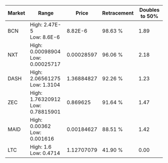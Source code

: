 | Market | Range | Price| Retracement | Doubles to 50% |
| --- | --- | --- | --- | --- |
| BCN | High: 2.47E-5<br />Low: 8.6E-6 | 8.82E-6 | 98.63 % | 1.89 |
| NXT | High: 0.00098904<br />Low: 0.00025717 | 0.00028597 | 96.06 % | 2.18 |
| DASH | High: 2.06561275<br />Low: 1.3104 | 1.36884827 | 92.26 % | 1.23 |
| ZEC | High: 1.76320912<br />Low: 0.78815901 | 0.869625 | 91.64 % | 1.47 |
| MAID | High: 0.00362<br />Low: 0.001616 | 0.00184627 | 88.51 % | 1.42 |
| LTC | High: 1.6<br />Low: 0.4714 | 1.12707079 | 41.90 % | 0.00 |
